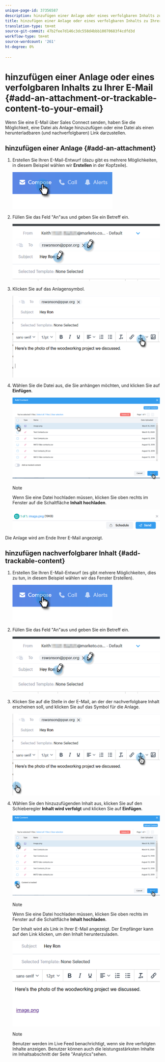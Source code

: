 ```yaml
---
unique-page-id: 37356587
description: hinzufügen einer Anlage oder eines verfolgbaren Inhalts zu Ihrer E-Mail - Marketing-Dokumente - Produktdokumentation
title: hinzufügen einer Anlage oder eines verfolgbaren Inhalts zu Ihrer E-Mail
translation-type: tm+mt
source-git-commit: 47b2fee7d146c3dc558d4bbb10070683f4cdfd3d
workflow-type: tm+mt
source-wordcount: '261'
ht-degree: 0%

---
```



# hinzufügen einer Anlage oder eines verfolgbaren Inhalts zu Ihrer E-Mail {#add-an-attachment-or-trackable-content-to-your-email}

Wenn Sie eine E-Mail über Sales Connect senden, haben Sie die Möglichkeit, eine Datei als Anlage hinzuzufügen oder eine Datei als einen herunterladbaren (und nachverfolgbaren) Link darzustellen.

## hinzufügen einer Anlage {#add-an-attachment}

1. Erstellen Sie Ihren E-Mail-Entwurf (dazu gibt es mehrere Möglichkeiten, in diesem Beispiel wählen wir **Erstellen** in der Kopfzeile).

   ![](assets/one-4.png)

1. Füllen Sie das Feld &quot;An&quot;aus und geben Sie ein Betreff ein.

   ![](assets/attach-two.png)

1. Klicken Sie auf das Anlagensymbol.

   ![](assets/attach-three.png)

1. Wählen Sie die Datei aus, die Sie anhängen möchten, und klicken Sie auf **Einfügen**.

   ![](assets/attach-four.png)

   >[!NOTE]
   >
   >Wenn Sie eine Datei hochladen müssen, klicken Sie oben rechts im Fenster auf die Schaltfläche **Inhalt hochladen**.

   ![](assets/attach-five.png)

Die Anlage wird am Ende Ihrer E-Mail angezeigt.

## hinzufügen nachverfolgbarer Inhalt {#add-trackable-content}

1. Erstellen Sie Ihren E-Mail-Entwurf (es gibt mehrere Möglichkeiten, dies zu tun, in diesem Beispiel wählen wir das Fenster Erstellen).

   ![](assets/one-4.png)

1. Füllen Sie das Feld &quot;An&quot;aus und geben Sie ein Betreff ein.

   ![](assets/two-4.png)

1. Klicken Sie auf die Stelle in der E-Mail, an der der nachverfolgbare Inhalt erscheinen soll, und klicken Sie auf das Symbol für die Anlage.

   ![](assets/three-4.png)

1. Wählen Sie den hinzuzufügenden Inhalt aus, klicken Sie auf den Schieberegler **Inhalt wird verfolgt** und klicken Sie auf **Einfügen**.

   ![](assets/four-4.png)

   >[!NOTE]
   >
   >Wenn Sie eine Datei hochladen müssen, klicken Sie oben rechts im Fenster auf die Schaltfläche **Inhalt hochladen**.

   Der Inhalt wird als Link in Ihrer E-Mail angezeigt. Der Empfänger kann auf den Link klicken, um den Inhalt herunterzuladen.

   ![](assets/five-2.png)

   >[!NOTE]
   >
   >Benutzer werden im Live Feed benachrichtigt, wenn sie ihre verfolgten Inhalte anzeigen. Benutzer können auch die leistungsstärksten Inhalte im Inhaltsabschnitt der Seite &quot;Analytics&quot;sehen.


